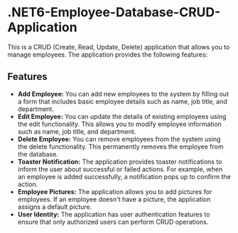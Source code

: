 # .NET6-Employee-Database-CRUD-Application
This is a CRUD (Create, Read, Update, Delete) application that allows you to manage employees. The application provides the following features:

## Features

- **Add Employee:** You can add new employees to the system by filling out a form that includes basic employee details such as name, job title, and department.
- **Edit Employee:** You can update the details of existing employees using the edit functionality. This allows you to modify employee information such as name, job title, and department.
- **Delete Employee:** You can remove employees from the system using the delete functionality. This permanently removes the employee from the database.
- **Toaster Notification:** The application provides toaster notifications to inform the user about successful or failed actions. For example, when an employee is added successfully, a notification pops up to confirm the action.
- **Employee Pictures:** The application allows you to add pictures for employees. If an employee doesn't have a picture, the application assigns a default picture.
- **User Identity:** The application has user authentication features to ensure that only authorized users can perform CRUD operations.
